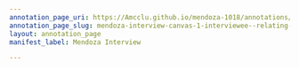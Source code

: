 ```yaml
---
annotation_page_uri: https://Amcclu.github.io/mendoza-1018/annotations/mendoza-interview-canvas-1-interviewee--relating-firsthand-experience--mimicking--body-language--smiles-.json
annotation_page_slug: mendoza-interview-canvas-1-interviewee--relating-firsthand-experience--mimicking--body-language--smiles-
layout: annotation_page
manifest_label: Mendoza Interview

---
```

